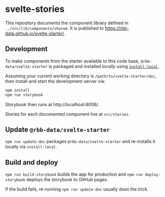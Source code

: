 # svelte-stories

This repository documents the component library defined in `../src/lib/components/shared`. It is published to https://rbb-data.github.io/svelte-starter/.

## Development

To make components from the starter available to this code base, `@rbb-data/svelte-starter` is packaged and installed _locally_ using [`install-local`](https://www.npmjs.com/package/install-local).

Assuming your current working directory is `/path/to/svelte-starter/doc`, then install and start the development server via:

```bash
npm install
npm run storybook
```

Storybook then runs at http://localhost:6006/.

Stories for each documented component live at `src/stories`.

## Update `@rbb-data/svelte-starter`

`npm run update-doc` packages `@rbb-data/svelte-starter` and re-installs it locally via `install-local`.

## Build and deploy

`npm run build-storybook` builds the app for production and `npm run deploy-storybook` deploys the storybook to GitHub pages.

If the build fails, re-running `npm run update-doc` usually does the trick.
